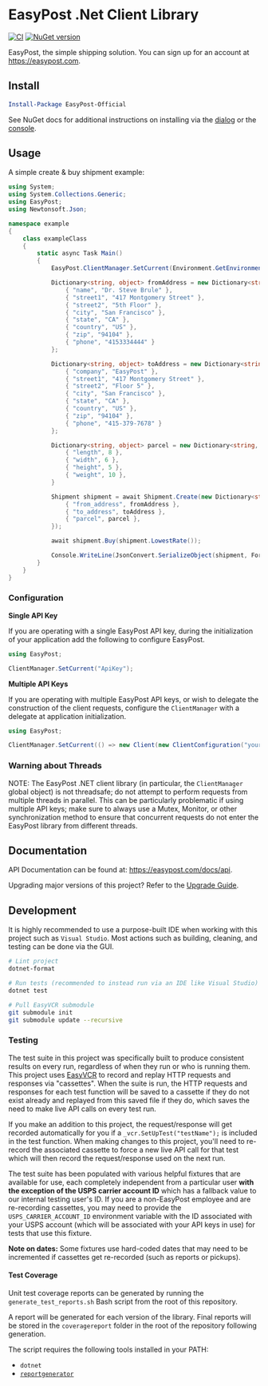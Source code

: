 # EasyPost .Net Client Library

[![CI](https://github.com/EasyPost/easypost-csharp/workflows/CI/badge.svg)](https://github.com/EasyPost/easypost-csharp/actions?query=workflow%3ACI)
[![NuGet version](https://badge.fury.io/nu/EasyPost-Official.svg)](https://badge.fury.io/nu/EasyPost-Official)

EasyPost, the simple shipping solution. You can sign up for an account at https://easypost.com.

## Install

```powershell
Install-Package EasyPost-Official
```

See NuGet docs for additional instructions on installing via the [dialog](http://docs.nuget.org/docs/start-here/managing-nuget-packages-using-the-dialog) or the [console](http://docs.nuget.org/docs/start-here/using-the-package-manager-console).

## Usage

A simple create & buy shipment example:

```csharp
using System;
using System.Collections.Generic;
using EasyPost;
using Newtonsoft.Json;

namespace example
{
    class exampleClass
    {
        static async Task Main()
        {
            EasyPost.ClientManager.SetCurrent(Environment.GetEnvironmentVariable("EASYPOST_API_KEY"));

            Dictionary<string, object> fromAddress = new Dictionary<string, object>() {
                { "name", "Dr. Steve Brule" },
                { "street1", "417 Montgomery Street" },
                { "street2", "5th Floor" },
                { "city", "San Francisco" },
                { "state", "CA" },
                { "country", "US" },
                { "zip", "94104" },
                { "phone", "4153334444" }
            };

            Dictionary<string, object> toAddress = new Dictionary<string, object>() {
                { "company", "EasyPost" },
                { "street1", "417 Montgomery Street" },
                { "street2", "Floor 5" },
                { "city", "San Francisco" },
                { "state", "CA" },
                { "country", "US" },
                { "zip", "94104" },
                { "phone", "415-379-7678" }
            };

            Dictionary<string, object> parcel = new Dictionary<string, object>() {
                { "length", 8 },
                { "width", 6 },
                { "height", 5 },
                { "weight", 10 },
            }

            Shipment shipment = await Shipment.Create(new Dictionary<string, object>() {
                { "from_address", fromAddress },
                { "to_address", toAddress },
                { "parcel", parcel },
            });

            await shipment.Buy(shipment.LowestRate());

            Console.WriteLine(JsonConvert.SerializeObject(shipment, Formatting.Indented));
        }
    }
}
```

### Configuration

**Single API Key**

If you are operating with a single EasyPost API key, during the initialization of your application add the following to configure EasyPost.

```cs
using EasyPost;

ClientManager.SetCurrent("ApiKey");
```

**Multiple API Keys**

If you are operating with multiple EasyPost API keys, or wish to delegate the construction of the client requests, configure the `ClientManager` with a delegate at application initialization.

```cs
using EasyPost;

ClientManager.SetCurrent(() => new Client(new ClientConfiguration("yourApiKeyHere")));
```

### Warning about Threads

NOTE: The EasyPost .NET client library (in particular, the `ClientManager` global object) is not threadsafe; do not attempt to perform requests from multiple threads in parallel. This can be particularly problematic if using multiple API keys; make sure to always use a Mutex, Monitor, or other synchronization method to ensure that concurrent requests do not enter the EasyPost library from different threads.

## Documentation

API Documentation can be found at: https://easypost.com/docs/api.

Upgrading major versions of this project? Refer to the [Upgrade Guide](UPGRADE_GUIDE.md).

## Development

It is highly recommended to use a purpose-built IDE when working with this project such as `Visual Studio`. Most actions such as building, cleaning, and testing can be done via the GUI.

```bash
# Lint project
dotnet-format

# Run tests (recommended to instead run via an IDE like Visual Studio)
dotnet test

# Pull EasyVCR submodule
git submodule init
git submodule update --recursive
```

### Testing

The test suite in this project was specifically built to produce consistent results on every run, regardless of when they run or who is running them. This project uses [EasyVCR](https://www.nuget.org/packages/EasyVCR/) to record and replay HTTP requests and responses via "cassettes". When the suite is run, the HTTP requests and responses for each test function will be saved to a cassette if they do not exist already and replayed from this saved file if they do, which saves the need to make live API calls on every test run.

If you make an addition to this project, the request/response will get recorded automatically for you if a `_vcr.SetUpTest("testName");` is included in the test function. When making changes to this project, you'll need to re-record the associated cassette to force a new live API call for that test which will then record the request/response used on the next run.

The test suite has been populated with various helpful fixtures that are available for use, each completely independent from a particular user **with the exception of the USPS carrier account ID** which has a fallback value to our internal testing user's ID. If you are a non-EasyPost employee and are re-recording cassettes, you may need to provide the `USPS_CARRIER_ACCOUNT_ID` environment variable with the ID associated with your USPS account (which will be associated with your API keys in use) for tests that use this fixture.

**Note on dates:** Some fixtures use hard-coded dates that may need to be incremented if cassettes get re-recorded (such as reports or pickups).

#### Test Coverage

Unit test coverage reports can be generated by running the `generate_test_reports.sh` Bash script from the root of this repository.

A report will be generated for each version of the library. Final reports will be stored in the `coveragereport` folder in the root of the repository following generation.

The script requires the following tools installed in your PATH:

-   `dotnet`
-   [`reportgenerator`](https://docs.microsoft.com/en-us/dotnet/core/testing/unit-testing-code-coverage?tabs=linux#generate-reports)

